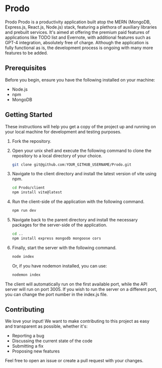 # Prodo
Prodo
Prodo is a productivity application built atop the MERN (MongoDB, Express.js, React.js, Node.js) stack, featuring a plethora of auxiliary libraries and prebuilt services. It's aimed at offering the premium paid features of applications like TODO list and Evernote, with additional features such as GPT-4 integration, absolutely free of charge. Although the application is fully functional as is, the development process is ongoing with many more features to be added.

## Prerequisites

Before you begin, ensure you have the following installed on your machine:

- Node.js
- npm
- MongoDB

## Getting Started

These instructions will help you get a copy of the project up and running on your local machine for development and testing purposes.

1. Fork the repository.
2. Open your unix shell and execute the following command to clone the repository to a local directory of your choice.

    ```bash
    git clone git@github.com:YOUR_GITHUB_USERNAME/Prodo.git
    ```

3. Navigate to the client directory and install the latest version of vite using npm.

    ```bash
    cd Prodo/client
    npm install vite@latest
    ```

4. Run the client-side of the application with the following command.

    ```bash
    npm run dev
    ```

5. Navigate back to the parent directory and install the necessary packages for the server-side of the application.

    ```bash
    cd ..
    npm install express mongodb mongoose cors
    ```

6. Finally, start the server with the following command.

    ```bash
    node index
    ```
   Or, if you have nodemon installed, you can use:

    ```bash
    nodemon index
    ```
The client will automatically run on the first available port, while the API server will run on port 3005. If you wish to run the server on a different port, you can change the port number in the index.js file.

## Contributing

We love your input! We want to make contributing to this project as easy and transparent as possible, whether it's:

- Reporting a bug
- Discussing the current state of the code
- Submitting a fix
- Proposing new features

Feel free to open an issue or create a pull request with your changes.



